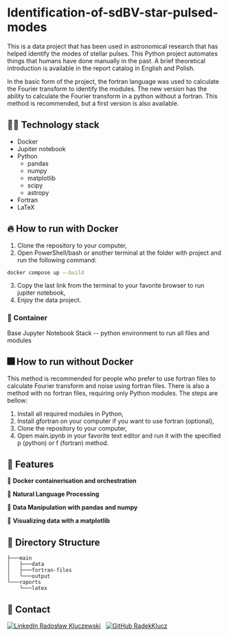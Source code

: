 # Identification-of-sdBV-star-pulsed-modes

This is a data project that has been used in astronomical research that has helped identify the modes of stellar pulses. This Python project automates things that humans have done manually in the past. A brief theoretical introduction is available in the report catalog in English and Polish.

In the basic form of the project, the fortran language was used to calculate the Fourier transform to identify the modules. The new version has the ability to calculate the Fourier transform in a python without a fortran. This method is recommended, but a first version is also available.

## 🧑‍💻 Technology stack

* Docker
* Jupiter notebook
* Python
  * pandas
  * numpy
  * matplotlib
  * scipy
  * astropy
* Fortran
* LaTeX

## 🔥 How to run with Docker

1. Clone the repository to your computer,
2. Open PowerShell/bash or another terminal at the folder with project and run the following command:

```cmd
docker compose up --build
```

3. Copy the last link from the terminal to your favorite browser to run jupiter notebook,
4. Enjoy the data project.

### 🐋 Container

Base Jupyter Notebook Stack -- python environment to run all files and modules

## 🎆 How to run without Docker

This method is recommended for people who prefer to use fortran files to calculate Fourier transform and noise using fortran files. There is also a method with no fortran files, requiring only Python modules. The steps are bellow:

1. Install all required modules in Python,
2. Install gfortran on your computer if you want to use fortran (optional),
3. Clone the repository to your computer,
4. Open main.ipynb in your favorite text editor and run it with the specified p (python) or f (fortran) method.

## 🌠 Features

🌟 **Docker containerisation and orchestration**

🌟 **Natural Language Processing**

🌟 **Data Manipulation with pandas and numpy**

🌟 **Visualizing data with a matplotlib**

## 📁 Directory Structure

    ├───main
    │   ├───data
    │   ├───fortran-files
    │   └───output
    └───raports
        └───latex

## 📧 Contact

[![LinkedIn](https://i.stack.imgur.com/gVE0j.png) Radosław Kluczewski](https:///www.linkedin.com/in/radoslaw-kluczewski) 
&nbsp;
[![GitHub](https://i.stack.imgur.com/tskMh.png) RadekKlucz](https://github.com/RadekKlucz)


